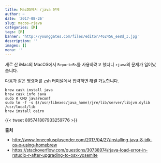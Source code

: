 ```yaml
---
title: MacOS에서 rjava 문제
author: ~
date: '2017-08-26'
slug: macos-rjava
categories: [R]
tags: [R]
banner: 'http://younggates.com/files/editor/462456_ee8d_3.jpg'
description: ''
images: []
menu: ''
---
```


새로 산 iMac의 MacOS에서 `ReporteRs`를 사용하려고 했더니 `rjava`의 문제가 일어났습니다.

<!--more-->

다음과 같은 명령어를 zsh 터미널에서 입력하면 해결 가능합니다.

```
brew cask install java
brew cask info java
sudo R CMD javareconf
sudo ln -f -s $(/usr/libexec/java_home)/jre/lib/server/libjvm.dylib /usr/local/lib 
brew install cairo
```

{{< tweet 895741807933259776 >}}

**출처**

- <http://www.lonecpluspluscoder.com/2017/04/27/installing-java-8-jdk-os-x-using-homebrew>
- <https://stackoverflow.com/questions/30738974/rjava-load-error-in-rstudio-r-after-upgrading-to-osx-yosemite>
